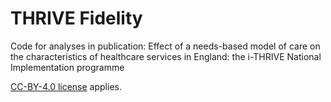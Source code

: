# THRIVE Fidelity
Code for analyses in publication: Effect of a needs-based model of care on the characteristics of healthcare services in England: the i-THRIVE National Implementation programme

[CC-BY-4.0 license](LICENSE) applies.
